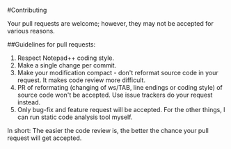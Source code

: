 #Contributing

Your pull requests are welcome; however, they may not be accepted for various reasons.

##Guidelines for pull requests:

1. Respect Notepad++ coding style.
2. Make a single change per commit.
3. Make your modification compact - don't reformat source code in your request. It makes code review more difficult.
4. PR of reformating (changing of ws/TAB, line endings or coding style) of source code won't be accepted. Use issue trackers do your request instead.
5. Only bug-fix and feature request will be accepted. For the other things, I can run static code analysis tool myself.

In short: The easier the code review is, the better the chance your pull request will get accepted.

 
